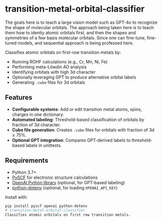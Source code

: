 # transition-metal-orbital-classifier

The goals here is to teach a large vision model such as GPT-4o to recognize the shape of molecular orbitals. The approach being taken here is to teach them how to identiy atomic orbitals first, and then the shapes and symmetries of a few basis molecular orbitals. Since one can fine-tune, fine-tuned models, and sequential approach is being professed here.

Classifies atomic orbitals on first-row transition metals by:
- Running ROHF calculations (e.g., Cr, Mn, Ni, Fe)
- Performing meta-Löwdin AO analysis
- Identifying orbitals with high 3d character
- Optionally leveraging GPT to produce alternative orbital labels
- Generating `.cube` files for 3d orbitals

## Features
- **Configurable systems**: Add or edit transition metal atoms, spins, charges in one dictionary.
- **Automated labeling**: Threshold-based classification of orbitals by fraction of 3d character.
- **Cube file generation**: Creates `.cube` files for orbitals with fraction of 3d ≥ 75%.
- **Optional GPT integration**: Compares GPT-derived labels to threshold-based labels in unittests.

## Requirements
- Python 3.7+
- [PySCF](https://pyscf.org) for electronic structure calculations
- [OpenAI Python library](https://github.com/openai/openai) (optional, for GPT-based labeling)
- [python-dotenv](https://github.com/theskumar/python-dotenv) (optional, for loading `OPENAI_API_KEY`)

Install with:
```bash
pip install pyscf openai python-dotenv
# transition-metal-orbital-classifier
Classifies atomic orbitals on first row transition metals. 

